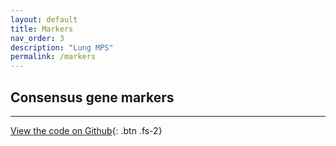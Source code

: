 ```yaml
---
layout: default
title: Markers
nav_order: 3
description: "Lung MPS"
permalink: /markers
---
```


## Consensus gene markers


---
[View the code on Github](https://github.com/joshpeters/lungmps){: .btn .fs-2}
